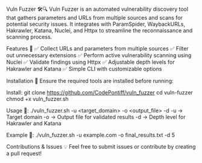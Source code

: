 Vuln Fuzzer 🛠️🔍
Vuln Fuzzer is an automated vulnerability discovery tool that gathers parameters and URLs from multiple sources and scans for potential security issues. It integrates with ParamSpider, WaybackURLs, Hakrawler, Katana, Nuclei, and Httpx to streamline the reconnaissance and scanning process.

Features 🚀
✅ Collect URLs and parameters from multiple sources
✅ Filter out unnecessary extensions
✅ Perform active vulnerability scanning using Nuclei
✅ Validate findings using Httpx
✅ Adjustable depth levels for Hakrawler and Katana
✅ Simple CLI with customizable options

Installation 🔧
Ensure the required tools are installed before running:

Install:
git clone https://github.com/CodePontiff/vuln_fuzzer
cd vuln-fuzzer  
chmod +x vuln_fuzzer.sh  

Usage 📌:
./vuln_fuzzer.sh -u <target_domain> -o <output_file> -d <depth>
-u → Target domain
-o → Output file for validated results
-d → Depth level for Hakrawler and Katana

Example 📖:
./vuln_fuzzer.sh -u example.com -o final_results.txt -d 5

Contributions & Issues 💡
Feel free to submit issues or contribute by creating a pull request!

